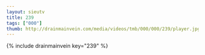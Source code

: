 ```yaml
--- 
layout: sieutv
title: 239
tags: ["000"]
thumb: http://drainmainvein.com/media/videos/tmb/000/000/239/player.jpg
---
```

{% include drainmainvein key="239" %} 
